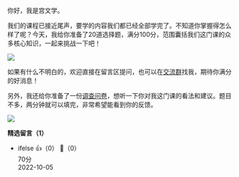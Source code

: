 你好，我是宫文学。

我们的课程已接近尾声，要学的内容我们都已经全部学完了。不知道你掌握得怎么样了呢？今天，我给你准备了20道选择题，满分100分，范围囊括我们这门课的众多核心知识，一起来挑战一下吧！

[![](https://static001.geekbang.org/resource/image/28/a4/28d1be62669b4f3cc01c36466bf811a4.png?wh=1142x201)](http://time.geekbang.org/quiz/intro?act_id=1128&exam_id=3130)

如果有什么不明白的，欢迎直接在留言区提问，也可以在[交流群](https://jinshuju.net/f/eMNUpx)找我，期待你满分的好消息！

另外，我还给你准备了一份[调查问卷](https://jinshuju.net/f/wDM5tl)，想听一下你对我这门课的看法和建议。题目不多，两分钟就可以填完，非常希望能看到你的反馈。

[![](https://static001.geekbang.org/resource/image/f1/84/f1a7c7c4a7a45d1ab144855a4c2d9784.jpg?wh=1142x801)](https://jinshuju.net/f/wDM5tl)
<div><strong>精选留言（1）</strong></div><ul>
<li><span>ifelse</span> 👍（0） 💬（0）<div>70分</div>2022-10-05</li><br/>
</ul>